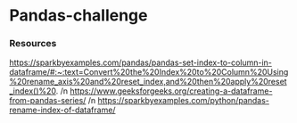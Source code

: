 # Pandas-challenge
### Resources
https://sparkbyexamples.com/pandas/pandas-set-index-to-column-in-dataframe/#:~:text=Convert%20the%20Index%20to%20Column%20Using%20rename_axis%20and%20reset_index,and%20then%20apply%20reset_index()%20. /n
https://www.geeksforgeeks.org/creating-a-dataframe-from-pandas-series/ /n
https://sparkbyexamples.com/python/pandas-rename-index-of-dataframe/
